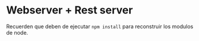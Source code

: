 # Webserver + Rest server

Recuerden que deben de ejecutar ```npm install``` para reconstruir los modulos de node.